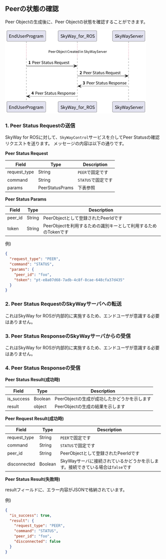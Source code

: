 
## Peerの状態の確認

Peer Objectの生成後に、Peer Objectの状態を確認することができます。

![Peer Statusの確認](./img/sequence_peer_status.png "Peer Statusの確認")

### 1. Peer Status Requestの送信
SkyWay for ROSに対して、`SkyWayControl`サービスを介してPeer Statusの確認リクエストを送ります。
メッセージの内容は以下の通りです。

**Peer Status Request**

| Field        | Type            | Description   |
|--------------|-----------------|---------------|
| request_type | String          | `PEER`で固定です   |
| command      | String          | `STATUS`で固定です |
| params       | PeerStatusPrams | 下表参照          |

**Peer Status Params**

| Field   | Type    | Description                                    |
|---------|---------|------------------------------------------------|
| peer_id      | String | PeerObjectとして登録されたPeerIdです              |
| token        | String | PeerObjectを利用するための識別キーとして利用するためのTokenです |

例)
```json
{
  "request_type": "PEER",
  "command": "STATUS",
  "params": {
    "peer_id": "foo",
    "token": "pt-e8a07d68-7adb-4c8f-8cae-648cfa37d435"
  }
}
```

### 2. Peer Status RequestのSkyWayサーバへの転送
これはSkyWay for ROSが内部的に実施するため、エンドユーザが意識する必要はありません。

### 3. Peer Status ResponseのSkyWayサーバからの受信
これはSkyWay for ROSが内部的に実施するため、エンドユーザが意識する必要はありません。

### 4. Peer Status Responseの受信
**Peer Status Result(成功時)**

| Field      | Type            | Description                 |
|------------|-----------------|-----------------------------|
| is_success | Boolean         | PeerObjectの生成が成功したかどうかを示します |
| result     | object          | PeerObjectの生成の結果を示します       |

**Peer Request Result(成功時)**

| Field        | Type    | Description                                    |
|--------------|---------|------------------------------------------------|
| request_type | String  | `PEER`で固定です                                    |
| command      | String  | `STATUS`で固定です                                  | 
| peer_id      | String  | PeerObjectとして登録されたPeerIdです                     |
| disconnected | Boolean | SkyWayサーバに接続されているかどうかを示します。接続できている場合は`false`です |

**Peer Status Result(失敗時)**

resultフィールドに、エラー内容がJSONで格納されています。

例)
```json
{
  "is_success": true,
  "result": {
    "request_type": "PEER",
    "command": "STATUS",
    "peer_id": "foo",
    "disconnected": false
  }
}
```

